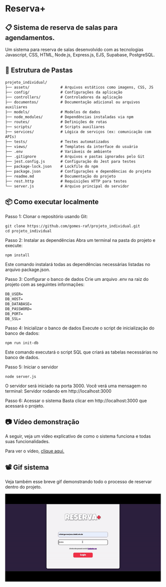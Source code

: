 # Reserva+
## :clipboard: Sistema de reserva de salas para agendamentos.
Um sistema para reserva de salas desenvolvido com as tecnologias Javascript, CSS, HTML, Node.js, Express.js, EJS, Supabase, PostgreSQL.

## :file_folder: Estrutura de Pastas
```text
projeto_individual/
├── assets/              # Arquivos estáticos como imagens, CSS, JS
├── config/              # Configurações da aplicação
├── controllers/         # Controladores da aplicação
├── documentos/          # Documentação adicional ou arquivos auxiliares
├── models/              # Modelos de dados
├── node_modules/        # Dependências instaladas via npm
├── routes/              # Definições de rotas
├── scripts/             # Scripts auxiliares
├── services/            # Lógica de serviços (ex: comunicação com APIs)
├── tests/               # Testes automatizados
├── views/               # Templates da interface do usuário
├── .env                 # Variáveis de ambiente
├── .gitignore           # Arquivos e pastas ignorados pelo Git
├── jest.config.js       # Configuração do Jest para testes
├── package-lock.json    # Lockfile do npm
├── package.json         # Configurações e dependências do projeto
├── readme.md            # Documentação do projeto
├── rest.http            # Requisições HTTP para testes
└── server.js            # Arquivo principal do servidor
```

## :package: Como executar localmente

Passo 1: Clonar o repositório usando Git:

```
git clone https://github.com/gomes-raf/projeto_individual.git
cd projeto_individual
```

Passo 2: Instalar as dependências
Abra um terminal na pasta do projeto e execute:

```
npm install
```

Este comando instalará todas as dependências necessárias listadas no arquivo package.json.

Passo 3: Configurar o banco de dados
Crie um arquivo .env na raiz do projeto com as seguintes informações:

```
DB_USER=
DB_HOST=
DB_DATABASE=
DB_PASSWORD=
DB_PORT=
DB_SSL=
```

Passo 4: Inicializar o banco de dados
Execute o script de inicialização do banco de dados:

```
npm run init-db
```

Este comando executará o script SQL que criará as tabelas necessárias no banco de dados.

Passo 5: Iniciar o servidor

```
node server.js
```

O servidor será iniciado na porta 3000. Você verá uma mensagem no terminal: Servidor rodando em http://localhost:3000

Passo 6: Acessar o sistema
Basta clicar em http://localhost:3000 que acessará o projeto.

## :camera: Vídeo demonstração

A seguir, veja um vídeo explicativo de como o sistema funciona e todas suas funcionalidades.

Para ver o vídeo, [clique aqui.](https://youtu.be/jgOQ7nQpGMg?feature=shared)

## :film_projector: Gif sistema

Veja também esse breve gif demonstrando todo o processo de reservar dentro do projeto.

<img src="./assets/demonstracao-sistema.gif" width="900" alt="Demonstração do sistema">